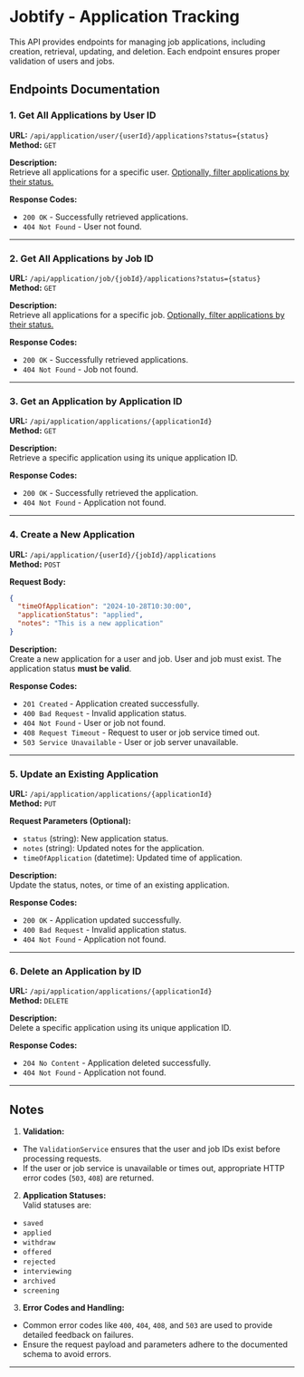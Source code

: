 
# Jobtify - Application Tracking

This API provides endpoints for managing job applications, including creation, retrieval, updating, and deletion. Each endpoint ensures proper validation of users and jobs.

## Endpoints Documentation

### 1. Get All Applications by User ID
**URL:** `/api/application/user/{userId}/applications?status={status}`  
**Method:** `GET`

**Description:**  
Retrieve all applications for a specific user. <u>Optionally, filter applications by their status.</u>

**Response Codes:**
- `200 OK` - Successfully retrieved applications.
- `404 Not Found` - User not found.

---

### 2. Get All Applications by Job ID
**URL:** `/api/application/job/{jobId}/applications?status={status}`  
**Method:** `GET`

**Description:**  
Retrieve all applications for a specific job. <u>Optionally, filter applications by their status.</u>

**Response Codes:**
- `200 OK` - Successfully retrieved applications.
- `404 Not Found` - Job not found.

---

### 3. Get an Application by Application ID
**URL:** `/api/application/applications/{applicationId}`  
**Method:** `GET`

**Description:**  
Retrieve a specific application using its unique application ID.

**Response Codes:**
- `200 OK` - Successfully retrieved the application.
- `404 Not Found` - Application not found.

---

### 4. Create a New Application
**URL:** `/api/application/{userId}/{jobId}/applications`  
**Method:** `POST`

**Request Body:**
```json
{
  "timeOfApplication": "2024-10-28T10:30:00",
  "applicationStatus": "applied",
  "notes": "This is a new application"
}
```

**Description:**  
Create a new application for a user and job. User and job must exist. The application status **must be valid**.

**Response Codes:**
- `201 Created` - Application created successfully.
- `400 Bad Request` - Invalid application status.
- `404 Not Found` - User or job not found.
- `408 Request Timeout` - Request to user or job service timed out.
- `503 Service Unavailable` - User or job server unavailable.

---

### 5. Update an Existing Application
**URL:** `/api/application/applications/{applicationId}`  
**Method:** `PUT`

**Request Parameters (Optional):**
- `status` (string): New application status.
- `notes` (string): Updated notes for the application.
- `timeOfApplication` (datetime): Updated time of application.

**Description:**  
Update the status, notes, or time of an existing application.

**Response Codes:**
- `200 OK` - Application updated successfully.
- `400 Bad Request` - Invalid application status.
- `404 Not Found` - Application not found.

---

### 6. Delete an Application by ID
**URL:** `/api/application/applications/{applicationId}`  
**Method:** `DELETE`

**Description:**  
Delete a specific application using its unique application ID.

**Response Codes:**
- `204 No Content` - Application deleted successfully.
- `404 Not Found` - Application not found.

---

## Notes
1. **Validation:**
  - The `ValidationService` ensures that the user and job IDs exist before processing requests.
  - If the user or job service is unavailable or times out, appropriate HTTP error codes (`503`, `408`) are returned.

2. **Application Statuses:**  
   Valid statuses are:
  - `saved`
  - `applied`
  - `withdraw`
  - `offered`
  - `rejected`
  - `interviewing`
  - `archived`
  - `screening`

3. **Error Codes and Handling:**
  - Common error codes like `400`, `404`, `408`, and `503` are used to provide detailed feedback on failures.
  - Ensure the request payload and parameters adhere to the documented schema to avoid errors.

---
